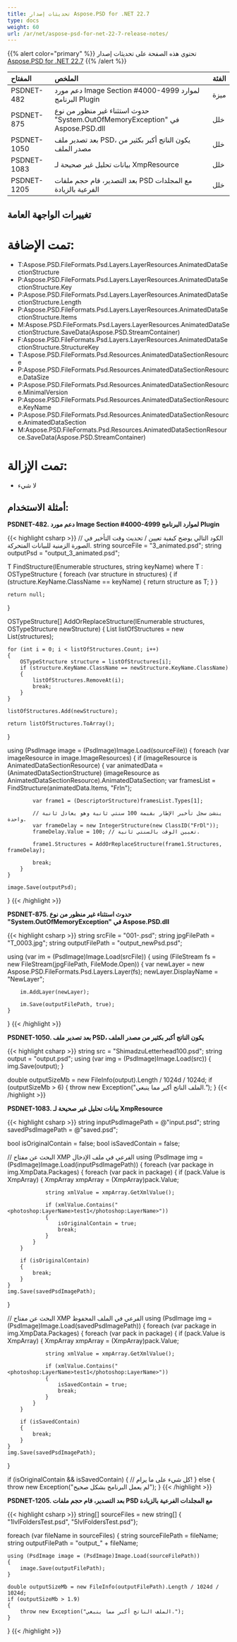 ```yaml
---
title: تحديثات إصدار Aspose.PSD for .NET 22.7
type: docs
weight: 60
url: /ar/net/aspose-psd-for-net-22-7-release-notes/
---
```


{{% alert color="primary" %}}
تحتوي هذه الصفحة على تحديثات إصدار [Aspose.PSD for .NET 22.7](https://www.nuget.org/packages/Aspose.PSD/)
{{% /alert %}}

|**المفتاح**|**الملخص**|**الفئة**|
| :- | :- | :- |
|PSDNET-482|دعم مورد Image Section #4000-4999 لموارد البرنامج Plugin|ميزة|
|PSDNET-875|حدوث استثناء غير منظور من نوع "System.OutOfMemoryException" في Aspose.PSD.dll|خلل|
|PSDNET-1050|بعد تصدير ملف PSD، يكون الناتج أكبر بكثير من مصدر الملف|خلل|
|PSDNET-1083|بيانات تحليل غير صحيحة لـ XmpResource|خلل|
|PSDNET-1205|بعد التصدير، قام حجم ملفات PSD مع المجلدات الفرعية بالزيادة|خلل|


## **تغييرات الواجهة العامة**
# **تمت الإضافة:**
- T:Aspose.PSD.FileFormats.Psd.Layers.LayerResources.AnimatedDataSectionStructure
- P:Aspose.PSD.FileFormats.Psd.Layers.LayerResources.AnimatedDataSectionStructure.Key
- P:Aspose.PSD.FileFormats.Psd.Layers.LayerResources.AnimatedDataSectionStructure.Length
- P:Aspose.PSD.FileFormats.Psd.Layers.LayerResources.AnimatedDataSectionStructure.Items
- M:Aspose.PSD.FileFormats.Psd.Layers.LayerResources.AnimatedDataSectionStructure.SaveData(Aspose.PSD.StreamContainer)
- F:Aspose.PSD.FileFormats.Psd.Layers.LayerResources.AnimatedDataSectionStructure.StructureKey
- T:Aspose.PSD.FileFormats.Psd.Resources.AnimatedDataSectionResource
- P:Aspose.PSD.FileFormats.Psd.Resources.AnimatedDataSectionResource.DataSize
- P:Aspose.PSD.FileFormats.Psd.Resources.AnimatedDataSectionResource.MinimalVersion
- P:Aspose.PSD.FileFormats.Psd.Resources.AnimatedDataSectionResource.KeyName
- P:Aspose.PSD.FileFormats.Psd.Resources.AnimatedDataSectionResource.AnimatedDataSection
- M:Aspose.PSD.FileFormats.Psd.Resources.AnimatedDataSectionResource.SaveData(Aspose.PSD.StreamContainer)


# **تمت الإزالة:**
- لا شيء


## **أمثلة الاستخدام:**

**PSDNET-482. دعم مورد Image Section #4000-4999 لموارد البرنامج Plugin**

{{< highlight csharp >}}
// الكود التالي يوضح كيفية تعيين / تحديث وقت التأخير في الصورة الزمنية للبيانات المتحركة.
string sourceFile = "3_animated.psd";
string outputPsd = "output_3_animated.psd";

T FindStructure<T>(IEnumerable<OSTypeStructure> structures, string keyName) where T : OSTypeStructure
{
    foreach (var structure in structures)
    {
        if (structure.KeyName.ClassName == keyName)
        {
            return structure as T;
        }
    }

    return null;
}

OSTypeStructure[] AddOrReplaceStructure(IEnumerable<OSTypeStructure> structures, OSTypeStructure newStructure)
{
    List<OSTypeStructure> listOfStructures = new List<OSTypeStructure>(structures);

    for (int i = 0; i < listOfStructures.Count; i++)
    {
        OSTypeStructure structure = listOfStructures[i];
        if (structure.KeyName.ClassName == newStructure.KeyName.ClassName)
        {
            listOfStructures.RemoveAt(i);
            break;
        }
    }

    listOfStructures.Add(newStructure);

    return listOfStructures.ToArray();
}

using (PsdImage image = (PsdImage)Image.Load(sourceFile))
{
    foreach (var imageResource in image.ImageResources)
    {
        if (imageResource is AnimatedDataSectionResource)
        {
            var animatedData =
            (AnimatedDataSectionStructure) (imageResource as AnimatedDataSectionResource).AnimatedDataSection;
            var framesList = FindStructure<ListStructure>(animatedData.Items, "FrIn");

            var frame1 = (DescriptorStructure)framesList.Types[1];

            // ينشئ سجل تأخير الإطار بقيمة 100 سنتي ثانية وهو يعادل ثانية واحدة.
            var frameDelay = new IntegerStructure(new ClassID("FrDl"));
            frameDelay.Value = 100; // تعيين الوقت بالسنتي ثانية.

            frame1.Structures = AddOrReplaceStructure(frame1.Structures, frameDelay);

            break;
        }
    }

    image.Save(outputPsd);
}
{{< /highlight >}}


**PSDNET-875. حدوث استثناء غير منظور من نوع "System.OutOfMemoryException" في Aspose.PSD.dll**

{{< highlight csharp >}}
string srcFile = "001-.psd";
string jpgFilePath = "T_0003.jpg";
string outputFilePath = "output_newPsd.psd";

using (var im = (PsdImage)Image.Load(srcFile))
{
    using (FileStream fs = new FileStream(jpgFilePath, FileMode.Open))
    {
        var newLayer = new Aspose.PSD.FileFormats.Psd.Layers.Layer(fs);
        newLayer.DisplayName = "NewLayer";

        im.AddLayer(newLayer);

        im.Save(outputFilePath, true);   
    }
}
{{< /highlight >}}


**PSDNET-1050. بعد تصدير ملف PSD، يكون الناتج أكبر بكثير من مصدر الملف**

{{< highlight csharp >}}
string src = "ShimadzuLetterhead100.psd";
string output = "output.psd";
using (var img = (PsdImage)Image.Load(src))
{
    img.Save(output);
}

double outputSizeMb = new FileInfo(output).Length / 1024d / 1024d;
if (outputSizeMb > 6)
{
    throw new Exception("الملف الناتج أكبر مما ينبغي.");
}
{{< /highlight >}}


**PSDNET-1083. بيانات تحليل غير صحيحة لـ XmpResource**

{{< highlight csharp >}}
string inputPsdImagePath = @"input.psd";
string savedPsdImagePath = @"saved.psd";

bool isOriginalContain = false;
bool isSavedContain = false;

// البحث عن مفتاح XMP الفرعي في ملف الإدخال
using (PsdImage img = (PsdImage)Image.Load(inputPsdImagePath))
{
    foreach (var package in img.XmpData.Packages)
    {
        foreach (var pack in package)
        {
            if (pack.Value is XmpArray)
            {
                XmpArray xmpArray = (XmpArray)pack.Value;

                string xmlValue = xmpArray.GetXmlValue();

                if (xmlValue.Contains("<photoshop:LayerName>test1</photoshop:LayerName>"))
                {
                    isOriginalContain = true;
                    break;
                }
            }
        }

        if (isOriginalContain)
        {
            break;
        }
    }
    img.Save(savedPsdImagePath);
}

// البحث عن مفتاح XMP الفرعي في الملف المحفوظ
using (PsdImage img = (PsdImage)Image.Load(savedPsdImagePath))
{
    foreach (var package in img.XmpData.Packages)
    {
        foreach (var pack in package)
        {
            if (pack.Value is XmpArray)
            {
                XmpArray xmpArray = (XmpArray)pack.Value;

                string xmlValue = xmpArray.GetXmlValue();

                if (xmlValue.Contains("<photoshop:LayerName>test1</photoshop:LayerName>"))
                {
                    isSavedContain = true;
                    break;
                }
            }
        }

        if (isSavedContain)
        {
            break;
        }
    }
    img.Save(savedPsdImagePath);
}

if (isOriginalContain && isSavedContain)
{
    // كل شيء على ما يرام!
}
else
{
    throw new Exception("لم يعمل البرنامج بشكل صحيح");
}
{{< /highlight >}}


**PSDNET-1205. بعد التصدير، قام حجم ملفات PSD مع المجلدات الفرعية بالزيادة**

{{< highlight csharp >}}
string[] sourceFiles = new string[] { "1lvlFoldersTest.psd", "5lvlFoldersTest.psd"};

foreach (var fileName in sourceFiles)
{
    string sourceFilePath = fileName;
    string outputFilePath = "output_" + fileName;

    using (PsdImage image = (PsdImage)Image.Load(sourceFilePath))
    {
        image.Save(outputFilePath);
    }

    double outputSizeMb = new FileInfo(outputFilePath).Length / 1024d / 1024d;
    if (outputSizeMb > 1.9)
    {
        throw new Exception("الملف الناتج أكبر مما ينبغي.");
    }
}
{{< /highlight >}}